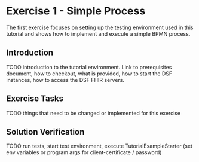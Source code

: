 # Exercise 1 - Simple Process
The first exercise focuses on setting up the testing environment used in this tutorial and shows how to implement and execute a simple BPMN process.

## Introduction
TODO introduction to the tutorial environment. Link to prerequisites document, how to checkout, what is provided, how to start the DSF instances, how to access the DSF FHIR servers.

## Exercise Tasks
TODO things that need to be changed or implemented for this exercise

## Solution Verification
TODO run tests, start test environment, execute TutorialExampleStarter (set env variables or program args for client-certificate / password)